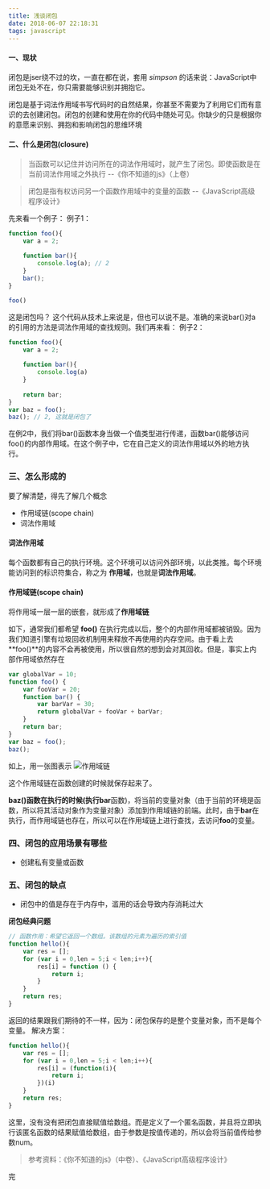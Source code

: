 ```yaml
---
title: 浅谈闭包
date: 2018-06-07 22:18:31
tags: javascript
---
```


#### 一、现状
闭包是jser绕不过的坎，一直在都在说，套用 *simpson* 的话来说：JavaScript中闭包无处不在，你只需要能够识别并拥抱它。

闭包是基于词法作用域书写代码时的自然结果，你甚至不需要为了利用它们而有意识的去创建闭包。闭包的创建和使用在你的代码中随处可见。你缺少的只是根据你的意愿来识别、拥抱和影响闭包的思维环境

#### 二、什么是闭包(closure)
> 当函数可以记住并访问所在的词法作用域时，就产生了闭包。即使函数是在当前词法作用域之外执行             --《你不知道的js》（上卷）


>闭包是指有权访问另一个函数作用域中的变量的函数 --《JavaScript高级程序设计》

先来看一个例子：
例子1：

``` javascript
function foo(){
    var a = 2;
    
    function bar(){
        console.log(a); // 2
    } 
    bar();
}

foo()
```

这是闭包吗？
这个代码从技术上来说是，但也可以说不是。准确的来说bar()对a的引用的方法是词法作用域的查找规则。我们再来看：
例子2：

``` javascript
function foo(){
    var a = 2;
    
    function bar(){
        console.log(a)
    }
    
    return bar;
}
var baz = foo();
baz(); // 2, 这就是闭包了
```

在例2中，我们将bar()函数本身当做一个值类型进行传递，函数bar()能够访问foo()的内部作用域。在这个例子中，它在自己定义的词法作用域以外的地方执行。

### 三、怎么形成的

要了解清楚，得先了解几个概念

- 作用域链(scope chain)
- 词法作用域

#### 词法作用域

每个函数都有自己的执行环境。这个环境可以访问外部环境，以此类推。每个环境能访问到的标识符集合，称之为 **作用域**，也就是**词法作用域**。

#### 作用域链(scope chain)

将作用域一层一层的嵌套，就形成了**作用域链**

如下，通常我们都希望 **foo()** 在执行完成以后，整个的内部作用域都被销毁。因为我们知道引擎有垃圾回收机制用来释放不再使用的内存空间。由于看上去 **foo()**的内容不会再被使用，所以很自然的想到会对其回收。但是，事实上内部作用域依然存在

``` javascript
var globalVar = 10;
function foo() {
    var fooVar = 20;
    function bar() {
        var barVar = 30;
        return globalVar + fooVar + barVar;
    }
    return bar;
}
var baz = foo();
baz();
```

如上，用一张图表示
![作用域链](http://p2u45zfh0.bkt.clouddn.com/%E6%90%9C%E7%8B%97%E6%88%AA%E5%9B%BE20180121154416.png)

这个作用域链在函数创建的时候就保存起来了。

**baz()**函数在执行的时候(执行**bar**函数)，将当前的变量对象（由于当前的环境是函数，所以将其活动对象作为变量对象）添加到作用域链的前端。此时，由于**bar**在执行，而作用域链也存在，所以可以在作用域链上进行查找，去访问**foo**的变量。

### 四、闭包的应用场景有哪些

- 创建私有变量或函数

### 五、闭包的缺点

- 闭包中的值是存在于内存中，滥用的话会导致内存消耗过大

**闭包经典问题**

``` javascript
// 函数作用：希望它返回一个数组。该数组的元素为遍历的索引值
function hello(){
    var res = [];
    for (var i = 0,len = 5;i < len;i++){
        res[i] = function () {
            return i;
        }
    }
    return res;
}
```

返回的结果跟我们期待的不一样，因为：闭包保存的是整个变量对象，而不是每个变量。
解决方案：

``` javascript
function hello(){
    var res = [];
    for (var i = 0,len = 5;i < len;i++){
        res[i] = (function(i){
            return i;
        })(i)
    }
    return res;
} 
```
这里，没有没有把闭包直接赋值给数组。而是定义了一个匿名函数，并且将立即执行该匿名函数的结果赋值给数组，由于参数是按值传递的，所以会将当前值传给参数num。

> 参考资料：《你不知道的js》（中卷）、《JavaScript高级程序设计》

完

























